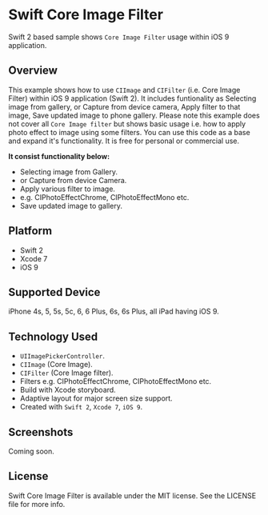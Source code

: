 # Swift Core Image Filter
Swift 2 based sample shows ``Core Image Filter`` usage within iOS 9 application.

## Overview
This example shows how to use ``CIImage`` and ``CIFilter`` (i.e. Core Image Filter) within iOS 9 application (Swift 2). It includes funtionality as Selecting image from gallery, or Capture from device camera, Apply filter to that image, Save updated image to phone gallery. Please note this example does not cover all ``Core Image filter`` but shows basic usage i.e. how to apply photo effect to image using some filters. You can use this code as a base and expand it's functionality. It is free for personal or commercial use.

**It consist functionality below:**
+ Selecting image from Gallery.
+ or Capture from device Camera.
+ Apply various filter to image. 
+ e.g. CIPhotoEffectChrome, CIPhotoEffectMono etc.
+ Save updated image to gallery.

## Platform
+ Swift 2
+ Xcode 7
+ iOS 9

## Supported Device
iPhone 4s, 5, 5s, 5c, 6, 6 Plus, 6s, 6s Plus, all iPad having iOS 9.

## Technology Used
+ ``UIImagePickerController``.
+ ``CIImage`` (Core Image). 
+ ``CIFilter`` (Core Image filter).
+ Filters e.g. CIPhotoEffectChrome, CIPhotoEffectMono etc.
+ Build with Xcode storyboard.
+ Adaptive layout for major screen size support.
+ Created with ``Swift 2``, ``Xcode 7``, ``iOS 9``.

## Screenshots
Coming soon.

## License
Swift Core Image Filter is available under the MIT license. See the LICENSE file for more info.

